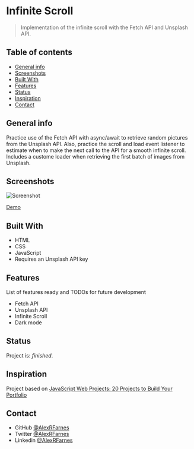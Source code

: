 # Infinite Scroll

> Implementation of the infinite scroll with the Fetch API and Unsplash API.

## Table of contents

- [General info](#general-info)
- [Screenshots](#screenshots)
- [Built With](#built-with)
- [Features](#features)
- [Status](#status)
- [Inspiration](#inspiration)
- [Contact](#contact)

## General info

Practice use of the Fetch API with async/await to retrieve random pictures from the Unsplash API. Also, practice the scroll and load event listener to estimate when to make the next call to the API for a smooth infinite scroll. Includes a custome loader when retrieving the first batch of images from Unsplash.

## Screenshots

![Screenshot](https://user-images.githubusercontent.com/57517804/111631090-fa596300-882d-11eb-8d23-158c01eb69de.png)


[Demo](https://zen-fermat-efe77f.netlify.app)

## Built With

- HTML
- CSS
- JavaScript
- Requires an Unsplash API key

## Features

List of features ready and TODOs for future development

- Fetch API
- Unsplash API
- Infinite Scroll
- Dark mode

## Status

Project is: _finished_.

## Inspiration

Project based on [JavaScript Web Projects: 20 Projects to Build Your Portfolio](https://www.udemy.com/course/javascript-web-projects-to-build-your-portfolio-resume/)

## Contact

- GitHub [@AlexRFarnes](https://github.com/AlexRFarnes)
- Twitter [@AlexRFarnes](https://twitter.com/alexrfarnes)
- Linkedin [@AlexRFarnes](https://www.linkedin.com/in/alexrfarnes/)
